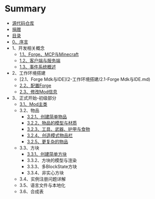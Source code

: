 # Summary

* [源代码仓库](https://github.com/vvvbbbcz/ModderGuide/tree/master)
* [捐赠](https://afdian.net/@vvvbbbcz)
* [目录](README.md)
* [0、序言](0-序言.md)
* 1、开发相关概念
  * [1.1、Forge、MCP与Minecraft](1-开发相关概念/1.1-Forge、MCP与Minecraft.md)
  * [1.2、客户端与服务端](1-开发相关概念/1.2-客户端与服务端.md)
  * [1.3、事件系统概述](1-开发相关概念/1.3-事件系统概述.md)
* 2、工作环境搭建
  * [2.1、Forge Mdk与IDE](2-工作环境搭建/2.1-Forge Mdk与IDE.md)
  * [2.2、配置Forge](2-工作环境搭建/2.2-配置Forge.md)
  * [2.3、修改Mod信息](2-工作环境搭建/2.3-修改Mod信息.md)
* 3、正式开始-初级部分
  * [3.1、Mod主类](3-正式开始-初级部分/3.1-Mod主类.md)
  * 3.2、物品
    * [3.2.1、创建简单物品](3-正式开始-初级部分/3.2-物品/3.2.1-创建简单物品.md)
    * [3.2.2、物品的模型与材质](3-正式开始-初级部分/3.2-物品/3.2.2-物品的模型与材质.md)
    * [3.2.3、工具、武器、护甲与食物](3-正式开始-初级部分/3.2-物品/3.2.3-工具、武器、护甲与食物.md)
    * [3.2.4、创造模式物品栏](3-正式开始-初级部分/3.2-物品/3.2.4-创造模式物品栏.md)
    * [3.2.5、更复杂的物品](3-正式开始-初级部分/3.2-物品/3.2.5-更复杂的物品.md)
  * 3.3、方块
    * [3.3.1、创建简单方块](3-正式开始-初级部分/3.3-方块/3.3.1-创建简单方块.md)
    * 3.3.2、方块的模型与渲染
    * 3.3.3、多BlockState方块
    * 3.3.4、非实心方块
  * 3.4、实例注册问题详解
  * 3.5、语言文件与本地化
  * 3.6、合成表